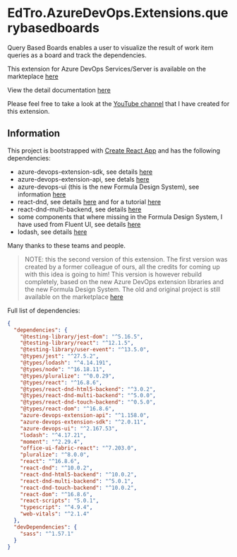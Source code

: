 # EdTro.AzureDevOps.Extensions.querybasedboards
Query Based Boards enables a user to visualize the result of work item queries as a board and track the dependencies.

This extension for Azure DevOps Services/Server is available on the markteplace [here](https://marketplace.visualstudio.com/items?itemName=realdolmen.EdTro-AzureDevOps-Extensions-QueryBasedBoards-Public)

View the detail documentation [here](public/details.md)

Please feel free to take a look at the [YouTube channel](https://www.youtube.com/channel/UCPhOzbTeOeNiy3-sIgE0U5g) that I have created for this extension.

## Information
This project is bootstrapped with [Create React App](https://github.com/facebook/create-react-app) and has the following dependencies:
* azure-devops-extension-sdk, see details [here](https://github.com/Microsoft/azure-devops-extension-sdk)
* azure-devops-extension-api, see detals [here](https://github.com/Microsoft/azure-devops-extension-api)
* azure-devops-ui (this is the new Formula Design System), see information [here](https://developer.microsoft.com/en-us/azure-devops/)
* react-dnd, see details [here](https://github.com/react-dnd/react-dnd/) and for a tutorial [here](https://react-dnd.github.io/react-dnd/docs/tutorial)
* react-dnd-multi-backend, see details [here](https://github.com/LouisBrunner/dnd-multi-backend/tree/master/packages/react-dnd-multi-backend)
* some components that where missing in the Formula Design System, I have used from Fluent UI, see details [here](https://developer.microsoft.com/en-us/fluentui) 
* lodash, see details [here](https://github.com/lodash/lodash)

Many thanks to these teams and people.

> NOTE: this the second version of this extension. The first version was created by a former colleague of ours, all the credits for coming up with this idea is going to him! This version is however rebuild completely, based on the new Azure DevOps extension libraries and the new Formula Design System. 
> The old and original project is still available on the marketplace [here](https://marketplace.visualstudio.com/items?itemName=realdolmen.querybasedboards)

Full list of dependencies:
``` json
{
  "dependencies": {
    "@testing-library/jest-dom": "^5.16.5",
    "@testing-library/react": "^12.1.5",
    "@testing-library/user-event": "^13.5.0",
    "@types/jest": "^27.5.2",
    "@types/lodash": "^4.14.191",
    "@types/node": "^16.18.11",
    "@types/pluralize": "^0.0.29",
    "@types/react": "^16.8.6",
    "@types/react-dnd-html5-backend": "^3.0.2",
    "@types/react-dnd-multi-backend": "^5.0.0",
    "@types/react-dnd-touch-backend": "^0.5.0",
    "@types/react-dom": "^16.8.6",
    "azure-devops-extension-api": "^1.158.0",
    "azure-devops-extension-sdk": "^2.0.11",
    "azure-devops-ui": "^2.167.53",
    "lodash": "^4.17.21",
    "moment": "^2.29.4",
    "office-ui-fabric-react": "^7.203.0",
    "pluralize": "^8.0.0",
    "react": "^16.8.6",
    "react-dnd": "^10.0.2",
    "react-dnd-html5-backend": "^10.0.2",
    "react-dnd-multi-backend": "^5.0.1",
    "react-dnd-touch-backend": "^10.0.2",
    "react-dom": "^16.8.6",
    "react-scripts": "5.0.1",
    "typescript": "^4.9.4",
    "web-vitals": "^2.1.4"
  },
  "devDependencies": {
    "sass": "^1.57.1"
  }
}
```
